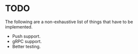 # TODO
The following are a non-exhaustive list of things that have to be implemented.

- Push support.
- gRPC support.
- Better testing.